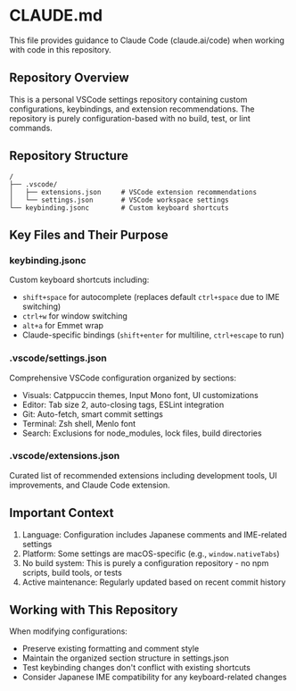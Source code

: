 # CLAUDE.md

This file provides guidance to Claude Code (claude.ai/code) when working with code in this repository.

## Repository Overview

This is a personal VSCode settings repository containing custom configurations, keybindings, and extension recommendations. The repository is purely configuration-based with no build, test, or lint commands.

## Repository Structure

```
/
├── .vscode/
│   ├── extensions.json     # VSCode extension recommendations
│   └── settings.json       # VSCode workspace settings  
└── keybinding.jsonc        # Custom keyboard shortcuts
```

## Key Files and Their Purpose

### keybinding.jsonc

Custom keyboard shortcuts including:
- `shift+space` for autocomplete (replaces default `ctrl+space` due to IME switching)
- `ctrl+w` for window switching
- `alt+a` for Emmet wrap
- Claude-specific bindings (`shift+enter` for multiline, `ctrl+escape` to run)

### .vscode/settings.json

Comprehensive VSCode configuration organized by sections:
- Visuals: Catppuccin themes, Input Mono font, UI customizations
- Editor: Tab size 2, auto-closing tags, ESLint integration
- Git: Auto-fetch, smart commit settings
- Terminal: Zsh shell, Menlo font
- Search: Exclusions for node_modules, lock files, build directories

### .vscode/extensions.json

Curated list of recommended extensions including development tools, UI improvements, and Claude Code extension.

## Important Context

1. Language: Configuration includes Japanese comments and IME-related settings
2. Platform: Some settings are macOS-specific (e.g., `window.nativeTabs`)
3. No build system: This is purely a configuration repository - no npm scripts, build tools, or tests
4. Active maintenance: Regularly updated based on recent commit history

## Working with This Repository

When modifying configurations:
- Preserve existing formatting and comment style
- Maintain the organized section structure in settings.json
- Test keybinding changes don't conflict with existing shortcuts
- Consider Japanese IME compatibility for any keyboard-related changes
